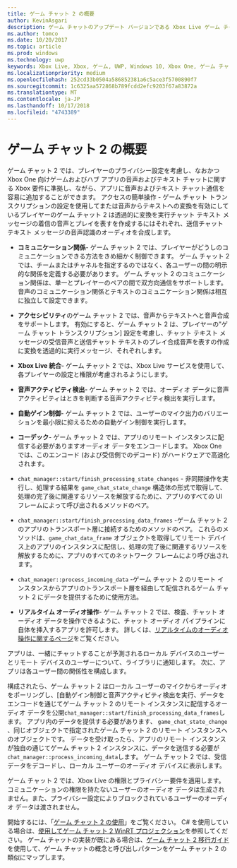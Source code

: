 ```yaml
---
title: ゲーム チャット 2 の概要
author: KevinAsgari
description: ゲーム チャットのアップデート バージョンである Xbox Live ゲーム チャット 2 を使用して、音声によるコミュニケーションをゲームに追加する方法について説明します。
ms.author: tomco
ms.date: 10/20/2017
ms.topic: article
ms.prod: windows
ms.technology: uwp
keywords: Xbox Live, Xbox, ゲーム, UWP, Windows 10, Xbox One, ゲーム チャット, ゲーム チャット 2, 音声によるコミュニケーション
ms.localizationpriority: medium
ms.openlocfilehash: 252cd33b0504a586852381a6c5ace3f5700890f7
ms.sourcegitcommit: 1c6325aa572868b789fcdd2efc9203f67a83872a
ms.translationtype: MT
ms.contentlocale: ja-JP
ms.lasthandoff: 10/17/2018
ms.locfileid: "4743389"
---
```

# <a name="game-chat-2-overview"></a>ゲーム チャット 2 の概要

ゲーム チャット 2 では、プレイヤーのプライバシー設定を考慮し、なおかつ Xbox One 向けゲームおよびハブ アプリの音声およびテキスト チャットに関する Xbox 要件に準拠し、ながら、アプリに音声およびテキスト チャット通信を容易に追加することができます。 アクセスの簡単操作 - ゲーム チャット トランスクリプションの設定を使用してまたは音声からテキストへの変換を有効にしているプレイヤーのゲーム チャット 2 は透過的に変換を実行チャット テキスト メッセージの着信の音声とプレイを表すを作成するにはそれぞれ、送信チャット テキスト メッセージの音声認識のオーディオを合成します。

- **コミュニケーション関係**- ゲーム チャット 2 では、プレイヤーがどうしのコミュニケーションできる方法をきめ細かく制御できます。 ゲーム チャット 2 では、チームまたはチャネルを指定するのではなく、各ユーザーの間の明示的な関係を定義する必要があります。 ゲーム チャット 2 のコミュニケーション関係は、単一とプレイヤーのペアの間で双方向通信をサポートします。 音声のコミュニケーション関係とテキストのコミュニケーション関係は相互に独立して設定できます。

- **アクセシビリティ**のゲーム チャット 2 では、音声からテキストへと音声合成をサポートします。 有効にすると、ゲーム チャット 2 は、プレイヤーの"ゲーム チャット トランスクリプション] 設定を考慮し、チャット テキスト メッセージの受信音声と送信チャット テキストのプレイ合成音声を表すの作成に変換を透過的に実行メッセージ、それぞれします。

- **Xbox Live 統合**- ゲーム チャット 2 では、Xbox Live サービスを使用して、各プレイヤーの設定と権限が考慮されるようにします。

- **音声アクティビティ検出**- ゲーム チャット 2 では、オーディオ データに音声アクティビティはときを判断する音声アクティビティ検出を実行します。

- **自動ゲイン制御**- ゲーム チャット 2 では、ユーザーのマイク出力のバリエーションを最小限に抑えるための自動ゲイン制御を実行します。

- **コーデック**- ゲーム チャット 2 では、アプリのリモート インスタンスに配信する必要がありますオーディオ データをエンコードします。 Xbox One では、このエンコード (および受信側でのデコード) がハードウェアで高速化されます。

- `chat_manager::start/finish_processing_state_changes` - 非同期操作を実行し、処理する結果を `game_chat_state_change` 構造体の形式で取得して、処理の完了後に関連するリソースを解放するために、アプリのすべての UI フレームによって呼び出されるメソッドのペア。

- `chat_manager::start/finish_processing_data_frames` -ゲーム チャット 2 のアプリのトランスポート層に接続するためのメソッドのペア。 これらのメソッドは、`game_chat_data_frame` オブジェクトを取得してリモート デバイス上のアプリのインスタンスに配信し、処理の完了後に関連するリソースを解放するために、アプリのすべてのネットワーク フレームにより呼び出されます。

- `chat_manager::process_incoming_data` -ゲーム チャット 2 のリモート インスタンスからアプリのトランスポート層を経由して配信されるゲーム チャット 2 にデータを提供するために使用方法。

- **リアルタイム オーディオ操作**- ゲーム チャット 2 では、検査、チャット オーディオ データを操作できるように、チャット オーディオ パイプラインに自体を挿入するアプリを許可します。 詳しくは、[リアルタイムのオーディオ操作に関するページ](real-time-audio-manipulation.md)をご覧ください。

アプリは、一緒にチャットすることが予測されるローカル デバイスのユーザーとリモート デバイスのユーザーについて、ライブラリに通知します。 次に、アプリは各ユーザー間の関係性を構成します。

構成されたら、ゲーム チャット 2 はローカル ユーザーのマイクからオーディオをポーリングし、[自動ゲイン制御と音声アクティビティ検出を実行、データをエンコードを通じてゲーム チャット 2 のリモート インスタンスに配信するオーディオ データを公開`chat_manager::start/finish_processing_data_frames`します。 アプリ内のデータを提供する必要があります、 `game_chat_state_change` 、同じオブジェクトで指定されたゲーム チャット 2 のリモート インスタンスへのオブジェクトです。 データを受け取ったら、アプリのリモート インスタンスが独自の通じてゲーム チャット 2 インスタンスに、データを送信する必要が`chat_manager::process_incoming_data`します。 ゲーム チャット 2 では、受信データをデコードし、ローカル ユーザーのオーディオ デバイスに表示します。

ゲーム チャット 2 では、Xbox Live の権限とプライバシー要件を適用します。 コミュニケーションの権限を持たないユーザーのオーディオ データは生成されません。また、プライバシー設定によりブロックされているユーザーのオーディオ データは渡されません。

開始するには、「[ゲーム チャット 2 の使用](using-game-chat-2.md)」をご覧ください。 C# を使用している場合は、[使用してゲーム チャット 2 WinRT プロジェクション](using-game-chat-2-winrt.md)を参照してください。 ゲーム チャットの実装が既にある場合は、[ゲーム チャット 2 移行ガイド](game-chat-2-migration.md)を使用して、ゲーム チャットの概念と呼び出しパターンをゲーム チャット 2 の類似にマップします。
